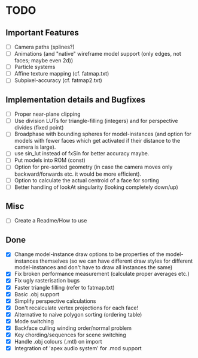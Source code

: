 # TODO

## Important Features
- [ ] Camera paths (splines?)
- [ ] Animations (and "native" wireframe model support (only edges, not faces; maybe even 2d))
- [ ] Particle systems
- [ ] Affine texture mapping (cf. fatmap.txt)
- [ ] Subpixel-accuracy (cf. fatmap2.txt)

## Implementation details and Bugfixes       
- [ ] Proper near-plane clipping 
- [ ] Use division LUTs for triangle-filling (integers) and for perspective divides (fixed point)
- [ ] Broadphase with bounding spheres for model-instances (and option for models with fewer faces which get activated if their distance to the camera is large).
- [ ] use sin_lut instead of fxSin for better accuracy maybe. 
- [ ] Put models into ROM (const)   
- [ ] Option for pre-sorted geometry (in case the camera moves only backward/forwards etc. it would be more efficient).
- [ ] Option to calculate the actual centroid of a face for sorting
- [ ] Better handling of lookAt singularity (looking completely down/up)

## Misc
- [ ] Create a Readme/How to use

## Done
- [x] Change model-instance draw options to be properties of the model-instances themselves (so we can have different draw styles for different model-instances and don't have to draw all instances the same)
- [x] Fix broken performance measurement (calculate proper averages etc.) 
- [x] Fix ugly rasterisation bugs
- [x] Faster triangle filling (refer to fatmap.txt)
- [x] Basic .obj support
- [x] Simplify perspective calculations                    
- [x] Don't recalculate vertex projections for each face! 
- [x] Alternative to naive polygon sorting (ordering table)
- [x] Mode switching
- [x] Backface culling winding order/normal problem
- [x] Key chording/sequences for scene switching
- [x] Handle .obj colours (.mtl) on import
- [x] Integration of 'apex audio system' for .mod support      
